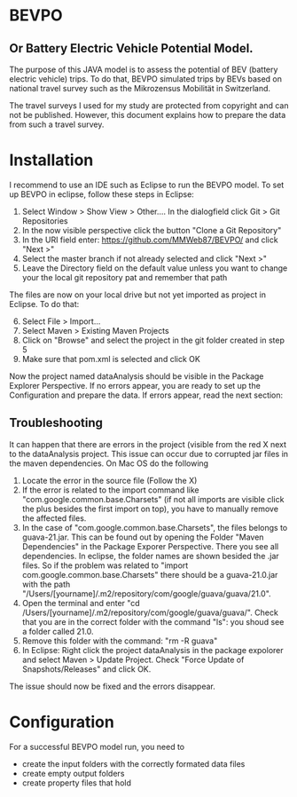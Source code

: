# BEVPO 
## Or Battery Electric Vehicle Potential Model.

The purpose of this JAVA model is to assess the potential of BEV (battery electric vehicle) trips. To do that, BEVPO simulated trips by BEVs based on national travel survey such as the Mikrozensus Mobilität in Switzerland.   

The travel surveys I used for my study are protected from copyright and can not be published. However, this document explains how to prepare the data from such a travel survey.


# Installation

I recommend to use an IDE such as Eclipse to run the BEVPO model. To set up BEVPO in eclipse, follow these steps in Eclipse:

1. Select Window > Show View > Other.... In the dialogfield click Git > Git Repositories
2. In the now visible perspective click the button "Clone a Git Repository"
3. In the URI field enter: https://github.com/MMWeb87/BEVPO/ and click "Next >"
4. Select the master branch if not already selected and click "Next >"
5. Leave the Directory field on the default value unless you want to change your the local git repository pat and remember that path

The files are now on your local drive but not yet imported as project in Eclipse. To do that:

6. Select File > Import...
7. Select Maven > Existing Maven Projects
8. Click on "Browse" and select the project in the git folder created in step 5
9. Make sure that pom.xml is selected and click OK

Now the project named dataAnalysis should be visible in the Package Explorer Perspective. If no errors appear, you are ready to set up the Configuration and prepare the data. If errors appear, read the next section:

## Troubleshooting

It can happen that there are errors in the project (visible from the red X next to the dataAnalysis project. This issue can occur due to corrupted jar files in the maven dependencies.  On Mac OS do the following

1. Locate the error in the source file (Follow the X)
2. If the error is related to the import command like "com.google.common.base.Charsets" (if not all imports are visible click the plus besides the first import on top), you have to manually remove the affected files.
3. In the case of "com.google.common.base.Charsets", the files belongs to guava-21.jar. This can be found out by opening the Folder "Maven Dependencies" in the Package Exporer Perspective. There you see all dependencies. In eclipse, the folder names are shown besided the .jar files. So if the problem was related to "import com.google.common.base.Charsets" there should be a guava-21.0.jar with the path "/Users/[yourname]/.m2/repository/com/google/guava/guava/21.0".
4. Open the terminal and enter "cd /Users/[yourname]/.m2/repository/com/google/guava/guava/". Check that you are in the correct folder with the command "ls": you shoud see a folder called 21.0.
5. Remove this folder with the command: "rm -R guava"
6. In Eclipse: Right click the project dataAnalysis in the package expolorer and select Maven > Update Project. Check "Force Update of Snapshots/Releases" and click OK. 

The issue should now be fixed and the errors disappear. 

# Configuration

For a successful BEVPO model run, you need to 

- create the input folders with the correctly formated data files
- create empty output folders
- create property files that hold 



